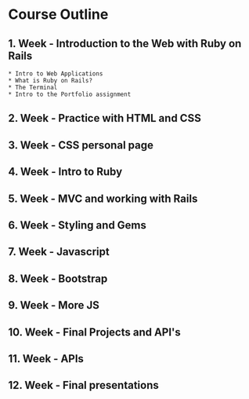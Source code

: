 # Course Outline #

## 1.	Week - Introduction to the Web with Ruby on Rails ##
    * Intro to Web Applications
    * What is Ruby on Rails?
    * The Terminal
    * Intro to the Portfolio assignment



## 2.	Week - Practice with HTML and CSS ##



## 3.  Week - CSS personal page ##




## 4.	Week - Intro to Ruby ##



## 5.	Week - MVC and working with Rails ##


## 6.	Week - Styling and Gems ##




## 7.	Week - Javascript ##



## 8.	Week - Bootstrap ##



##    9. Week - More JS ##

##   10. Week - Final Projects and API's ##

##   11. Week - APIs ##

##   12. Week - Final presentations ##